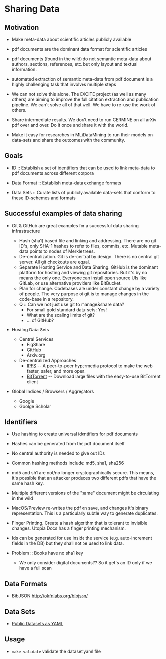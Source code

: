 # Sharing Data

## Motivation

- Make meta-data about scientific articles publicly available

- pdf documents are the dominant data format for scientific articles

- pdf documents (found in the wild) do not semantic meta-data about authors, sections, references,
  etc. but only layout and textual information.

- automated extraction of semantic meta-data from pdf document is a highly challenging task that
  involves multiple steps

- We can not solve this alone. The EXCITE project (as well as many others) are aiming to improve the
  full citation extraction and publication pipeline. We can't solve all of that well. We have to
  re-use the work of others.

- Share intermediate results. We don't need to run CERMINE on all arXiv pdf over and over. Do it
  once and share it with the world.

- Make it easy for researches in ML/DataMining to run their models on data-sets and share the
  outcomes with the community.

## Goals

- ID :: Establish a set of identifiers that can be used to link meta-data to pdf documents across different corpora

- Data Format :: Establish meta-data exchange formats

- Data Sets :: Curate lists of publicly available data-sets that conform to these ID-schemes and formats

## Successful examples of data sharing

- Git & GitHub are great examples for a successful data sharing infrastructure
  - Hash (sha1) based file and linking and addressing. There are no git ID's, only SHA-1 hashes to
    refer to files, commits, etc. Mutable meta-data points to nodes of Merkle trees.
  - De-centralization. Git is de-central by design. There is no central git server. All git checkouts are equal.
  - Separate Hosting Service and Data Sharing. GitHub is the dominant platform for hosting and
    viewing git repositories. But it's by no means the only one. Everyone can install open source
    UIs like GitLab, or use alternative providers like BitBucket.
  - Plan for change. Codebases are under constant change by a variety of people. The very purpose of
    git is to manage changes in the code-base in a repository.
  - Q :: Can we not just use git to manage&share data?
    - For small gold standard data-sets: Yes!
    - What are the scaling limits of git?
    - ... of GitHub?

- Hosting Data Sets
  - Central Services
    - FigShare
    - GitHub
    - Arxiv.org
  - De-centralized Approaches
    - [IPFS](https://ipfs.io) -- A peer-to-peer hypermedia protocol to make the web faster, safer, and more open.
    - [BitTorrent](http://www.bittorrent.com) -- Download large files with the easy-to-use BitTorrent client

- Global Indices / Browsers / Aggregators
  - Google
  - Goolge Scholar

## Identifiers

- Use hashing to create universal identifiers for pdf documents

- Hashes can be generated from the pdf document itself

- No central authority is needed to give out IDs

- Common hashing methods include: md5, sha1, sha256

- md5 and sh1 are not/no longer cryptographically secure. This means, it's possible that an attacker
  produces two different pdfs that have the same hash key.

- Multiple different versions of the "same" document might be circulating in the wild

- MacOS/Preview re-writes the pdf on save, and changes it's binary representation. This is a
  particularly subtle way to generate duplicates.
  
- Finger Printing. Create a hash algorithm that is tolerant to invisible changes. Utopia Docs has a
  finger printing mechanism.

- Ids can be generated for use inside the service (e.g. auto-increment fields in the DB) but they
  shall not be used to link data.

- Problem :: Books have no sha1 key
  - We only consider digital documents?? So it get's an ID only if we have a full scan

## Data Formats

- BibJSON http://okfnlabs.org/bibjson/

## Data Sets

- [Public Datasets as YAML](datasets.yaml)

## Usage

* `make validate` validate the dataset.yaml file
